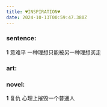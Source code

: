 ```yaml
---
title: ♥INSPIRATION♥
date: 2024-10-13T00:59:47.380Z
---
```



### sentence: 
**1** 意难平 一种理想只能被另一种理想买走
  
### art:  
  
### novel:
**1** 复仇 心理上摧毁一个普通人